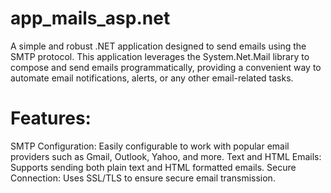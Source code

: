 # app_mails_asp.net
A simple and robust .NET application designed to send emails using the SMTP protocol. This application leverages the System.Net.Mail library to compose and send emails programmatically, providing a convenient way to automate email notifications, alerts, or any other email-related tasks.

 # Features:
 SMTP Configuration: Easily configurable to work with popular email providers such as Gmail, Outlook, Yahoo, and more.
 Text and HTML Emails: Supports sending both plain text and HTML formatted emails.
 Secure Connection: Uses SSL/TLS to ensure secure email transmission.
